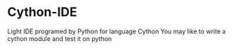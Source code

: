 # Cython-IDE
Light IDE programed by Python for language Cython
You may like to write a cython module and test it on python
